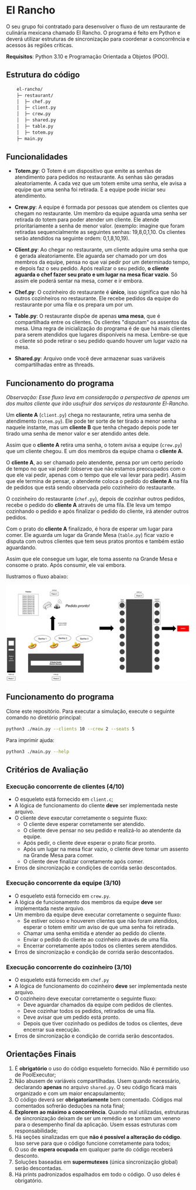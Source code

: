 # El Rancho

O seu grupo foi contratado para desenvolver o fluxo de um restaurante de culinária mexicana chamado El Rancho. O programa é feito em Python e deverá utilizar estruturas de sincronização para coordenar a concorrência e acessos às regiões críticas.

**Requisitos**: Python 3.10 e Programação Orientada a Objetos (POO).

## Estrutura do código

```bash
    el-rancho/
    ├─ restaurant/
    │  ├─ chef.py
    │  ├─ client.py
    │  ├─ crew.py
    │  ├─ shared.py
    │  ├─ table.py
    │  ├─ totem.py
    ├─ main.py

```

## Funcionalidades

- **Totem.py**: O Totem é um dispositivo que emite as senhas de atendimento para pedidos no restaurante. As senhas são geradas aleatoriamente. A cada vez que um totem emite uma senha, ele avisa a equipe que uma senha foi retirada. E a equipe pode iniciar seu atendimento. 

- **Crew.py**: A equipe é formada por pessoas que atendem os clientes que chegam no restaurante. Um membro da equipe aguarda uma senha ser retirada do totem para poder atender um cliente. Ele atende prioritariamente a senha de menor valor. (exemplo: imagine que foram retiradas sequencialmente as seguintes senhas: 19,8,0,1,10. Os clientes serão atendidos na seguinte ordem: 0,1,8,10,19).


- **Client.py**: Ao chegar no restaurante, um cliente adquire uma senha que é gerada aleatoriamente. Ele aguarda ser chamado por um dos membros da equipe, pensa no que vai pedir por um determinado tempo, e depois faz o seu pedido. Após realizar o seu pedido, **o cliente aguarda o chef fazer seu prato e um lugar na mesa ficar vazio**. Só assim ele poderá sentar na mesa, comer e ir embora.  


- **Chef.py**: O cozinheiro do restaurante é **único**, isso significa que não há outros cozinheiros no restaurante. Ele recebe pedidos da equipe do restaurante por uma fila e os prepara um por um.

- **Table.py**: O restaurante dispõe de apenas **uma mesa**, que é compartilhada entre os clientes. Os clientes "disputam" os assentos da mesa. Uma regra de inicialização do programa é de que há mais clientes para serem atendidos que lugares disponíveis na mesa. Lembre-se que o cliente só pode retirar o seu pedido quando houver um lugar vazio na mesa.

- **Shared.py**: Arquivo onde você deve armazenar suas variáveis compartilhadas entre as threads.

## Funcionamento do programa

*Observação: Esse fluxo leva em consideração a perspectiva de apenas um dos muitos cliente que irão usufruir dos serviços do restaurante El-Rancho.* 

Um **cliente A** (`client.py`) chega no restaurante, retira uma senha de atendimento (`totem.py`). Ele pode ter sorte de ter tirado a menor senha naquele instante, mas um **cliente B** que tenha chegado depois pode ter tirado uma senha de menor valor e ser atendido antes dele. 

Assim que o **cliente A** retira uma senha, o totem avisa a equipe (`crew.py`) que um cliente chegou. E um dos membros da equipe chama o **cliente A**.

O **cliente A**, ao ser chamado pelo atendente, pensa por um certo período de tempo no que vai pedir (observe que não estamos preocupados com o que ele vai pedir, apenas com o tempo que ele vai levar para pedir). Assim que ele termina de pensar, o atendente coloca o pedido do **cliente A** na fila de pedidos que está sendo observada pelo cozinheiro do restaurante. 

O cozinheiro do restaurante (`chef.py`), depois de cozinhar outros pedidos, recebe o pedido do **cliente A** através de uma fila. Ele leva um tempo cozinhando o pedido e após finalizar o pedido do cliente, irá atender outros pedidos.

Com o prato do **cliente A** finalizado, é hora de esperar um lugar para comer. Ele aguarda um lugar da Grande Mesa (`table.py`) ficar vazio e disputa com outros clientes que tem seus pratos prontos e também estão aguardando. 

Assim que ele consegue um lugar, ele toma assento na Grande Mesa e consome o prato. Após consumir, ele vai embora.

Ilustramos o fluxo abaixo:

![el_rancho image](./flux.svg)

## Funcionamento do programa

Clone este repositório. Para executar a simulação, execute o seguinte comando no diretório principal:


```bash
python3 ./main.py --clients 10 --crew 2 --seats 5
```

Para imprimir ajuda:


```bash
python3 ./main.py --help
```

## Critérios de Avaliação

### Execução concorrente de clientes (4/10)
- O esqueleto está fornecido em `client.c`;
- A lógica de funcionamento do cliente **deve** ser implementada neste arquivo.
- O cliente deve executar corretamente o seguinte fluxo:
    - O cliente deve esperar corretamente ser atendido.
    - O cliente deve pensar no seu pedido e realizá-lo ao atendente da equipe.
    - Após pedir, o cliente deve esperar o prato ficar pronto.
    - Após um lugar na mesa ficar vazio, o cliente deve tomar um assento na Grande Mesa para comer.
    - O cliente deve finalizar corretamente após comer.
- Erros de sincronização e condições de corrida serão descontados.

### Execução concorrente da equipe (3/10)
- O esqueleto está fornecido em `crew.py`.
- A lógica de funcionamento dos membros da equipe **deve** ser implementada neste arquivo.
- Um membro da equipe deve executar corretamente o seguinte fluxo:
    - Se estiver ocioso e houverem clientes que não foram atendidos, esperar o totem emitir um aviso de que uma senha foi retirada.
    - Chamar uma senha emitida e atender ao pedido do cliente.
    - Enviar o pedido do cliente ao cozinheiro através de uma fila.
    - Encerrar corretamente após todos os clientes serem atendidos.
- Erros de sincronização e condição de corrida serão descontados.

### Execução concorrente do cozinheiro (3/10)
- O esqueleto está fornecido em `chef.py`
- A lógica de funcionamento do cozinheiro **deve** ser implementada neste arquivo.
- O cozinheiro deve executar corretamente o seguinte fluxo:
    - Deve aguardar chamados da equipe com pedidos de clientes.
    - Deve cozinhar todos os pedidos, retirados de uma fila.
    - Deve avisar que um pedido está pronto.
    - Depois que tiver cozinhado os pedidos de todos os clientes, deve encerrar sua execução.
- Erros de sincronização e condição de corrida serão descontados.

## Orientações Finais
1. É **obrigatório** o uso do código esqueleto fornecido. Não é permitido uso de PoolExecutor;
2. Não abusem de variáveis compartilhadas. Usem quando necessário, declarando **apenas** no arquivo `shared.py`. O seu código ficará mais organizado e com um maior encapsulamento;
3.  O código deverá ser **obrigatoriamente** bem comentado. Códigos mal comentados sofrerão deduções na nota final;
4.  **Explorem ao máximo a concorrência**. Quando mal utilizadas, estruturas de sincronização deixam de ser um remédio e se tornam um veneno para o desempenho final da aplicação. Usem essas estruturas com responsabilidade;
5. Há seções sinalizadas em que **não é possível a alteração do código**. Isso serve para que o código funcione corretamente para todos;
6. O uso de **espera ocupada** em qualquer parte do código receberá desconto.
7. Soluções baseadas em **supermutexes** (única sincronização global) serão descontadas.
8. Há prints padronizados espalhados em todo o código. O uso deles é obrigatório.